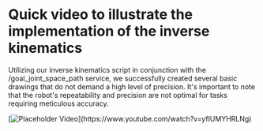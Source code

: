 # Quick video to illustrate the implementation of the inverse kinematics

Utilizing our inverse kinematics script in conjunction with the /goal_joint_space_path service, we successfully created several basic drawings that do not demand a high level of precision. It's important to note that the robot's repeatability and precision are not optimal for tasks requiring meticulous accuracy.

[![Placeholder Video]([https://img.youtube.com/watch?v=yfIUMYHRLNg/0.jpg](https://i9.ytimg.com/vi_webp/yfIUMYHRLNg/mq2.webp?sqp=CKCQk6wG-oaymwEmCMACELQB8quKqQMa8AEB-AH-CYAC0AWKAgwIABABGGUgXChNMA8=&rs=AOn4CLDuaaCYEz8rEcTM2IcPrN8veh_KvA)https://i9.ytimg.com/vi_webp/yfIUMYHRLNg/mq2.webp?sqp=CKCQk6wG-oaymwEmCMACELQB8quKqQMa8AEB-AH-CYAC0AWKAgwIABABGGUgXChNMA8=&rs=AOn4CLDuaaCYEz8rEcTM2IcPrN8veh_KvA)](https://www.youtube.com/watch?v=yfIUMYHRLNg)
